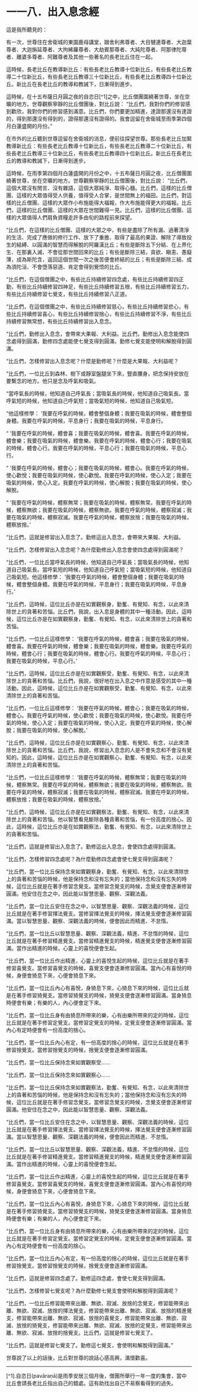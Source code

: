 # 一一八．出入息念經

這是我所聽見的：

有一次，世尊住在舍衛城的東園鹿母講堂，跟舍利弗尊者、大目犍連尊者、大迦葉尊者、大迦旃延尊者、大拘絺羅尊者、大劫賓那尊者、大純陀尊者、阿那律陀尊者、離婆多尊者、阿難尊者及其他一些著名的長老比丘住在一起。

這時候，長老比丘在教導新比丘：有些長老比丘教導十位新比丘，有些長老比丘教導二十位新比丘，有些長老比丘教導三十位新比丘，有些長老比丘教導四十位新比丘。新比丘在長老比丘的教導和教誡下，日漸得到進步。

這時候，在十五布薩日月圓之夜的自恣日[^1]之中，比丘僧團圍繞著世尊，坐在空曠的地方。世尊觀察寧靜的比丘僧團後，對比丘說： “比丘們，我對你們的修習感到歡欣，我對你們的修習感到滿意。比丘們，你們要更加精進，達證那還沒有達證的，得到那還沒有得到的，證得那還沒有證得的。我會逗留在舍衛城至雨季第四個月白蓮盛開的月份。”

在市外的比丘聽到世尊逗留在舍衛城的消息，便前往探望世尊。那些長老比丘加緊教導新比丘：有些長老比丘教導十位新比丘，有些長老比丘教導二十位新比丘，有些長老比丘教導三十位新比丘，有些長老比丘教導四十位新比丘。新比丘在長老比丘的教導和教誡下，日漸得到進步。

這時候，在雨季第四個月白蓮盛開的月份之中，十五布薩日月圓之夜，比丘僧團圍繞著世尊，坐在空曠的地方。世尊觀察寧靜的比丘僧團後，對比丘說： “比丘們，這個大眾沒有閒言、沒有雜語，這個大眾純淨、取得心髓。比丘們，這樣的比丘僧團、這樣的大眾值得受人供養，值得受人合掌，是世間無上的福田。比丘們，對這樣的比丘僧團、這樣的大眾作小布施能得大福報，作大布施能得更大的福報。比丘們，這樣的比丘僧團、這樣的大眾在世間難得一見。比丘們，這樣的比丘僧團、這樣的大眾值得人們肩負資糧走許多由旬的路程前來探望。

“比丘們，在這樣的比丘僧團、這樣的大眾之中，有些是盡除了所有漏、過著清淨的生活、完成了應做的修行工作、放下了重擔、取得了最高的果證、解除了導致投生的結縛、以圓滿的智慧而得解脫的阿羅漢比丘；有些是斷除五下分結、在上界化生、在那裏入滅、不會從那世間回來的比丘；有些是斷除三結，貪欲、瞋恚、愚癡薄，成為斯陀含，返回這個世間一次之後苦便會終結的比丘；有些是斷除三結、成為須陀洹、不會墮落惡道、肯定會得到覺悟的比丘。

“比丘們，在這個僧團之中，有些比丘持續修習四念處，有些比丘持續修習四正勤，有些比丘持續修習四神足，有些比丘持續修習五根，有些比丘持續修習五力，有些比丘持續修習七覺支，有些比丘持續修習八正道。

“比丘們，在這個僧團之中，有些比丘持續修習慈心，有些比丘持續修習悲心，有些比丘持續修習喜心，有些比丘持續修習捨心，有些比丘持續修習不淨，有些比丘持續修習無常想，有些比丘持續修習出入息念。

“比丘們，勤修出入息念，會帶來大果報、大利益。比丘們，勤修出入息念能使四念處得到圓滿，勤修四念處能使七覺支得到圓滿，勤修七覺支能使明和解脫得到圓滿。

“比丘們，怎樣修習出入息念呢？什麼是勤修呢？什麼是大果報、大利益呢？

“比丘們，一位比丘到森林、樹下或靜室盤腿坐下來，豎直腰身，把念保持安放在要繫念的地方。他只是念及呼氣和吸氣。

“當呼氣長的時候，他知道自己呼氣長；當吸氣長的時候，他知道自己吸氣長。當呼氣短的時候，他知道自己呼氣短；當吸氣短的時候，他知道自己吸氣短。

“他這樣修學： ‘我要在呼氣的時候，體會整個身體；我要在吸氣的時候，體會整個身體。我要在呼氣的時候，平息身行；我要在吸氣的時候，平息身行。

“ ‘我要在呼氣的時候，體會喜；我要在吸氣的時候，體會喜。我要在呼氣的時候，體會樂；我要在吸氣的時候，體會樂。我要在呼氣的時候，體會心行；我要在吸氣的時候，體會心行。我要在呼氣的時候，平息心行；我要在吸氣的時候，平息心行。

“ ‘我要在呼氣的時候，體會心；我要在吸氣的時候，體會心。我要在呼氣的時候，使心歡悅；我要在吸氣的時候，使心歡悅。我要在呼氣的時候，使心入定；我要在吸氣的時候，使心入定。我要在呼氣的時候，使心解脫；我要在吸氣的時候，使心解脫。

“ ‘我要在呼氣的時候，體察無常；我要在吸氣的時候，體察無常。我要在呼氣的時候，體察無欲；我要在吸氣的時候，體察無欲。我要在呼氣的時候，體察寂滅；我要在吸氣的時候，體察寂滅。我要在呼氣的時候，體察放捨；我要在吸氣的時候，體察放捨。’

“比丘們，這就是修習出入息念了。勤修這出入息念，會帶來大果報、大利益。

“比丘們，怎樣修習出入息念呢？為什麼勤修出入息念會使四念處得到圓滿呢？

“比丘們，一位比丘當呼氣長的時候，他知道自己呼氣長；當吸氣長的時候，他知道自己吸氣長。當呼氣短的時候，他知道自己呼氣短；當吸氣短的時候，他知道自己吸氣短。他這樣修學： ‘我要在呼氣的時候，體會整個身體；我要在吸氣的時候，體會整個身體。我要在呼氣的時候，平息身行；我要在吸氣的時候，平息身行。’

“比丘們，這時候，這位比丘亦是在如實觀察身，勤奮、有覺知、有念，以此來清除世上的貪著和苦惱。比丘們，我說，出入息是身體的其中一種活動。因此，這時候，這位比丘亦是在如實觀察身，勤奮、有覺知、有念，以此來清除世上的貪著和苦惱。

“比丘們，一位比丘這樣修學： ‘我要在呼氣的時候，體會喜；我要在吸氣的時候，體會喜。我要在呼氣的時候，體會樂；我要在吸氣的時候，體會樂。我要在呼氣的時候，體會心行；我要在吸氣的時候，體會心行。我要在呼氣的時候，平息心行；我要在吸氣的時候，平息心行。’

“比丘們，這時候，這位比丘亦是在如實觀察受，勤奮、有覺知、有念，以此來清除世上的貪著和苦惱。比丘們，我說，很好地在出入息之中作意是感受的其中一種活動。因此，這時候，這位比丘亦是在如實觀察受，勤奮、有覺知、有念，以此來清除世上的貪著和苦惱。

“比丘們，一位比丘這樣修學： ‘我要在呼氣的時候，體會心；我要在吸氣的時候，體會心。我要在呼氣的時候，使心歡悅；我要在吸氣的時候，使心歡悅。我要在呼氣的時候，使心入定；我要在吸氣的時候，使心入定。我要在呼氣的時候，使心解脫；我要在吸氣的時候，使心解脫。’

“比丘們，這時候，這位比丘亦是在如實觀察心，勤奮、有覺知、有念，以此來清除世上的貪著和苦惱。比丘們，我說，修習出入息念的人是不會失念和不會沒有覺知的。因此，這時候，這位比丘亦是在如實觀察心，勤奮、有覺知、有念，以此來清除世上的貪著和苦惱。

“比丘們，一位比丘這樣修學： ‘我要在呼氣的時候，體察無常；我要在吸氣的時候，體察無常。我要在呼氣的時候，體察無欲；我要在吸氣的時候，體察無欲。我要在呼氣的時候，體察寂滅；我要在吸氣的時候，體察寂滅。我要在呼氣的時候，體察放捨；我要在吸氣的時候，體察放捨。’

“比丘們，這時候，這位比丘亦是在如實觀察法，勤奮、有覺知、有念，以此來清除世上的貪著和苦惱。他以智慧看見斷除各種貪著和苦惱，有一份高度的捨心。因此，這時候，這位比丘亦是在如實觀察法，勤奮、有覺知、有念，以此來清除世上的貪著和苦惱。

“比丘們，這就是修習出入息念了。勤修這出入息念，會使四念處得到圓滿。

“比丘們，怎樣修習四念處呢？為什麼勤修四念處會使七覺支得到圓滿呢？

“比丘們，當一位比丘保持念來如實觀察身，勤奮、有覺知、有念，以此來清除世上的貪著和苦惱的時候，他是保持念和沒有忘失的；當他保持念和沒有忘失的時候，這位比丘就是在著手修習念覺支。當修習念覺支的時候，念覺支便會逐漸修習圓滿。他安住在念之中，因此能以智慧思量、觀察、深觀法義。

“比丘們，當一位比丘安住在念之中，以智慧思量、觀察、深觀法義的時候，這位比丘就是在著手修習擇法覺支。當修習擇法覺支的時候，擇法覺支便會逐漸修習圓滿。當以智慧思量、觀察、深觀法義的時候，便會因此而精進、不怠惰。

“比丘們，當一位比丘以智慧思量、觀察、深觀法義，精進、不怠惰的時候，這位比丘就是在著手修習精進覺支。當修習精進覺支的時候，精進覺支便會逐漸修習圓滿。當作出精進的時候，心靈上的喜悅便會生起。

“比丘們，當一位比丘作出精進，心靈上的喜悅生起的時候，這位比丘就是在著手修習喜覺支。當修習喜覺支的時候，喜覺支便會逐漸修習圓滿。當內心有喜悅的時候，身便會猗息下來，心便會猗息下來。

“比丘們，當一位比丘內心有喜悅，身猗息下來，心猗息下來的時候，這位比丘就是在著手修習猗覺支。當修習猗覺支的時候，猗覺支便會逐漸修習圓滿。當身猗息時便會有樂；有樂的人，內心便會定下來。

“比丘們，當一位比丘身有由猗息所帶來的樂，心有由樂所帶來的定的時候，這位比丘就是在著手修習定覺支。當修習定覺支的時候，定覺支便會逐漸修習圓滿。當內心有定時便會有一份高度的捨心。

“比丘們，當一位比丘內心有定，有一份高度的捨心的時候，這位比丘就是在著手修習捨覺支。當修習捨覺支的時候，捨覺支便會逐漸修習圓滿。

“比丘們，當一位比丘保持念來如實觀察受……

“比丘們，當一位比丘保持念來如實觀察心……

“比丘們，當一位比丘保持念來如實觀察法，勤奮、有覺知、有念，以此來清除世上的貪著和苦惱的時候，他是保持念和沒有忘失的；當他保持念和沒有忘失的時候，這位比丘就是在著手修習念覺支。當修習念覺支的時候，念覺支便會逐漸修習圓滿。他安住在念之中，因此能以智慧思量、觀察、深觀法義。

“比丘們，當一位比丘安住在念之中，以智慧思量、觀察、深觀法義的時候，這位比丘就是在著手修習擇法覺支。當修習擇法覺支的時候，擇法覺支便會逐漸修習圓滿。當以智慧思量、觀察、深觀法義的時候，便會因此而精進、不怠惰。

“比丘們，當一位比丘以智慧思量、觀察、深觀法義，精進、不怠惰的時候，這位比丘就是在著手修習精進覺支。當修習精進覺支的時候，精進覺支便會逐漸修習圓滿。當作出精進的時候，心靈上的喜悅便會生起。

“比丘們，當一位比丘作出精進，心靈上的喜悅生起的時候，這位比丘就是在著手修習喜覺支。當修習喜覺支的時候，喜覺支便會逐漸修習圓滿。當內心有喜悅的時候，身便會猗息下來，心便會猗息下來。

“比丘們，當一位比丘內心有喜悅，身猗息下來，心猗息下來的時候，這位比丘就是在著手修習猗覺支。當修習猗覺支的時候，猗覺支便會逐漸修習圓滿。當身猗息時便會有樂；有樂的人，內心便會定下來。

“比丘們，當一位比丘身有由猗息所帶來的樂，心有由樂所帶來的定的時候，這位比丘就是在著手修習定覺支。當修習定覺支的時候，定覺支便會逐漸修習圓滿。當內心有定時便會有一份高度的捨心。

“比丘們，當一位比丘內心有定，有一份高度的捨心的時候，這位比丘就是在著手修習捨覺支。當修習捨覺支的時候，捨覺支便會逐漸修習圓滿。

“比丘們，這就是修習四念處了。勤修這四念處，會使七覺支得到圓滿。

“比丘們，怎樣修習七覺支呢？為什麼勤修七覺支會使明和解脫得到圓滿呢？

“比丘們，一位比丘修習能帶來出離、無欲、寂滅、放捨的念覺支，修習能帶來出離、無欲、寂滅、放捨的擇法覺支，修習能帶來出離、無欲、寂滅、放捨的精進覺支，修習能帶來出離、無欲、寂滅、放捨的喜覺支，修習能帶來出離、無欲、寂滅、放捨的猗覺支，修習能帶來出離、無欲、寂滅、放捨的定覺支，修習能帶來出離、無欲、寂滅、放捨的捨覺支。比丘們，這就是修習七覺支了。

“比丘們，這就是修習七覺支了。勤修這七覺支，會使明和解脫得到圓滿。”

世尊說了以上的話後，比丘對世尊的說話心感高興，滿懷歡喜。

---

[^1].自恣日(pav&#257;ra&#7751;&#257;)是雨季安居三個月後，僧團所舉行一年一度的集會，當中比丘會請長老比丘指出自己的錯處。這有助找出自己不易察看得到的過失。 

